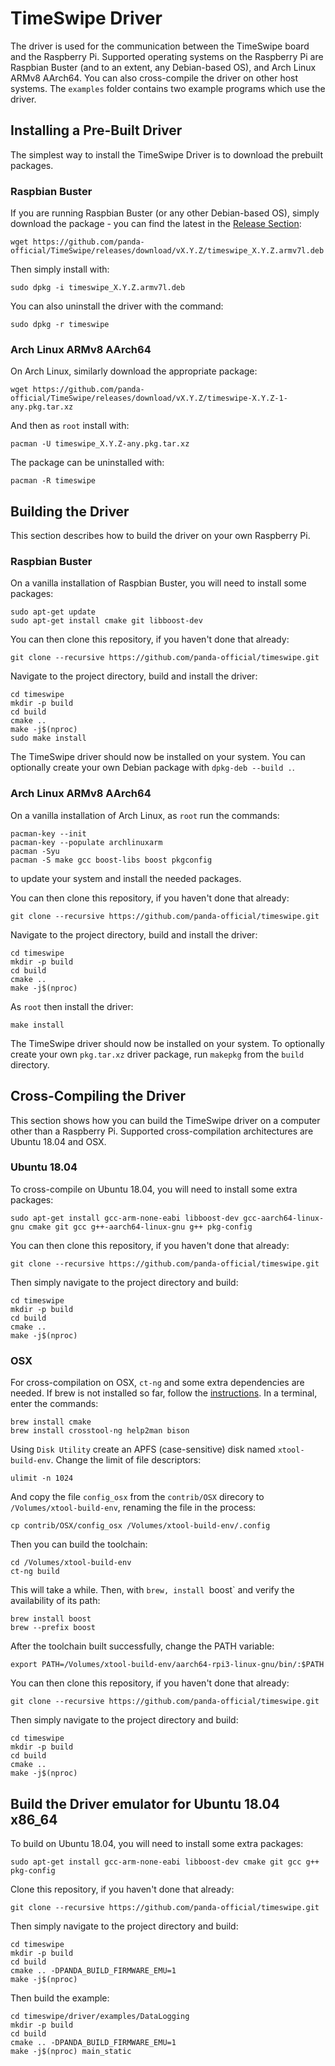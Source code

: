# TimeSwipe Driver

The driver is used for the communication between the TimeSwipe board and the Raspberry Pi.
Supported operating systems on the Raspberry Pi are Raspbian Buster (and to an extent, any Debian-based OS), and Arch Linux ARMv8 AArch64.
You can also cross-compile the driver on other host systems.
The `examples` folder contains two example programs which use the driver.


## Installing a Pre-Built Driver

The simplest way to install the TimeSwipe Driver is to download the prebuilt packages.


### Raspbian Buster

If you are running Raspbian Buster (or any other Debian-based OS), simply download the package - you can find the latest in the [Release Section](https://github.com/panda-official/TimeSwipe/releases):

```
wget https://github.com/panda-official/TimeSwipe/releases/download/vX.Y.Z/timeswipe_X.Y.Z.armv7l.deb
```

Then simply install with:

```
sudo dpkg -i timeswipe_X.Y.Z.armv7l.deb
```

You can also uninstall the driver with the command:

```
sudo dpkg -r timeswipe
```


### Arch Linux ARMv8 AArch64

On Arch Linux, similarly download the appropriate package:

```
wget https://github.com/panda-official/TimeSwipe/releases/download/vX.Y.Z/timeswipe-X.Y.Z-1-any.pkg.tar.xz
```

And then as `root` install with:

```
pacman -U timeswipe_X.Y.Z-any.pkg.tar.xz
```

The package can be uninstalled with:

```
pacman -R timeswipe
```


## Building the Driver

This section describes how to build the driver on your own Raspberry Pi.


### Raspbian Buster

On a vanilla installation of Raspbian Buster, you will need to install some packages:

```
sudo apt-get update
sudo apt-get install cmake git libboost-dev
```

You can then clone this repository, if you haven't done that already:

```
git clone --recursive https://github.com/panda-official/timeswipe.git
```

Navigate to the project directory, build and install the driver:

```
cd timeswipe
mkdir -p build
cd build
cmake ..
make -j$(nproc)
sudo make install
```

The TimeSwipe driver should now be installed on your system.
You can optionally create your own Debian package with `dpkg-deb --build .`.


### Arch Linux ARMv8 AArch64

On a vanilla installation of Arch Linux, as `root` run the commands:

```
pacman-key --init
pacman-key --populate archlinuxarm
pacman -Syu
pacman -S make gcc boost-libs boost pkgconfig
```

to update your system and install the needed packages.

You can then clone this repository, if you haven't done that already:

```
git clone --recursive https://github.com/panda-official/timeswipe.git
```

Navigate to the project directory, build and install the driver:

```
cd timeswipe
mkdir -p build
cd build
cmake ..
make -j$(nproc)
```

As `root` then install the driver:

```
make install
```

The TimeSwipe driver should now be installed on your system.
To optionally create your own `pkg.tar.xz` driver package, run `makepkg` from the `build` directory.


## Cross-Compiling the Driver

This section shows how you can build the TimeSwipe driver on a computer other than a Raspberry Pi.
Supported cross-compilation architectures are Ubuntu 18.04 and OSX.


### Ubuntu 18.04

To cross-compile on Ubuntu 18.04, you will need to install some extra packages:

```
sudo apt-get install gcc-arm-none-eabi libboost-dev gcc-aarch64-linux-gnu cmake git gcc g++-aarch64-linux-gnu g++ pkg-config
```

You can then clone this repository, if you haven't done that already:

```
git clone --recursive https://github.com/panda-official/timeswipe.git
```

Then simply navigate to the project directory and build:

```
cd timeswipe
mkdir -p build
cd build
cmake ..
make -j$(nproc)
```


### OSX

For cross-compilation on OSX, `ct-ng` and some extra dependencies are needed. If brew is not installed so far, follow the [instructions](https://brew.sh).
In a terminal, enter the commands:

```
brew install cmake
brew install crosstool-ng help2man bison
```

Using `Disk Utility` create an APFS (case-sensitive) disk named `xtool-build-env`.
Change the limit of file descriptors:

```
ulimit -n 1024
```

And copy the file `config_osx` from the `contrib/OSX` direcory to `/Volumes/xtool-build-env`, renaming the file in the process:

```
cp contrib/OSX/config_osx /Volumes/xtool-build-env/.config
```

Then you can build the toolchain:

```
cd /Volumes/xtool-build-env
ct-ng build
```

This will take a while.
Then, with `brew, install `boost` and verify the availability of its path:

```
brew install boost
brew --prefix boost
```

After the toolchain built successfully, change the PATH variable:

```
export PATH=/Volumes/xtool-build-env/aarch64-rpi3-linux-gnu/bin/:$PATH
```

You can then clone this repository, if you haven't done that already:

```
git clone --recursive https://github.com/panda-official/timeswipe.git
```

Then simply navigate to the project directory and build:

```
cd timeswipe
mkdir -p build
cd build
cmake ..
make -j$(nproc)
```

## Build the Driver emulator for Ubuntu 18.04 x86_64

To build on Ubuntu 18.04, you will need to install some extra packages:

```
sudo apt-get install gcc-arm-none-eabi libboost-dev cmake git gcc g++ pkg-config
```

Clone this repository, if you haven't done that already:

```
git clone --recursive https://github.com/panda-official/timeswipe.git
```

Then simply navigate to the project directory and build:

```
cd timeswipe
mkdir -p build
cd build
cmake .. -DPANDA_BUILD_FIRMWARE_EMU=1
make -j$(nproc)
```

Then build the example:

```
cd timeswipe/driver/examples/DataLogging
mkdir -p build
cd build
cmake .. -DPANDA_BUILD_FIRMWARE_EMU=1
make -j$(nproc) main_static
```
